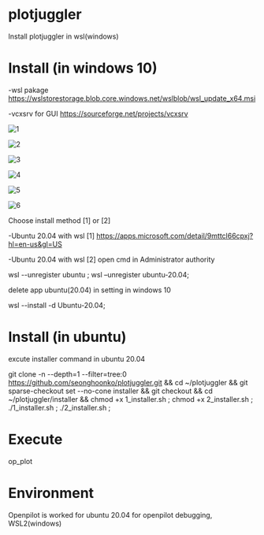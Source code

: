 # plotjuggler
Install plotjuggler in wsl(windows)

# Install  (in windows 10)

-wsl pakage
https://wslstorestorage.blob.core.windows.net/wslblob/wsl_update_x64.msi

-vcxsrv for GUI
https://sourceforge.net/projects/vcxsrv

![1](https://github.com/seonghoonko/plotjuggler/assets/68089983/8828b3bb-8fed-450e-b549-5b31fe0a42d6)

![2](https://github.com/seonghoonko/plotjuggler/assets/68089983/00d77df6-8f90-40bf-b464-c5dce0b3c07f)

![3](https://github.com/seonghoonko/plotjuggler/assets/68089983/fd15f628-1555-4b61-b104-5658958ae00b)

![4](https://github.com/seonghoonko/plotjuggler/assets/68089983/c969646e-4656-45f3-93e9-afa09d0a6fb0)

![5](https://github.com/seonghoonko/plotjuggler/assets/68089983/64149671-eac5-4f36-ad36-2ccd67569b6d)

![6](https://github.com/seonghoonko/plotjuggler/assets/68089983/f0ca426f-c7e8-4be8-95e3-1bbe44158b69)

Choose install method [1] or [2]

-Ubuntu 20.04 with wsl  [1]
https://apps.microsoft.com/detail/9mttcl66cpxj?hl=en-us&gl=US

-Ubuntu 20.04 with wsl  [2]
open cmd in Administrator authority

wsl --unregister ubuntu ;
wsl –unregister ubuntu-20.04;

delete app ubuntu(20.04) in setting in windows 10

wsl --install -d Ubuntu-20.04;

# Install  (in ubuntu)
excute installer command in ubuntu 20.04

git clone -n --depth=1 --filter=tree:0 https://github.com/seonghoonko/plotjuggler.git && cd ~/plotjuggler && git sparse-checkout set --no-cone installer && git checkout && cd ~/plotjuggler/installer && chmod +x 1_installer.sh ; chmod +x 2_installer.sh ; ./1_installer.sh ; ./2_installer.sh ; 

# Execute 

op_plot

# Environment

Openpilot is worked for ubuntu 20.04
for openpilot debugging, WSL2(windows)

